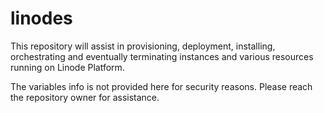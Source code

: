 # linodes
This repository will assist in provisioning, deployment, installing, orchestrating and eventually terminating instances and various resources running on Linode Platform.

The variables info is not provided here for security reasons. Please reach the repository owner for assistance.  
